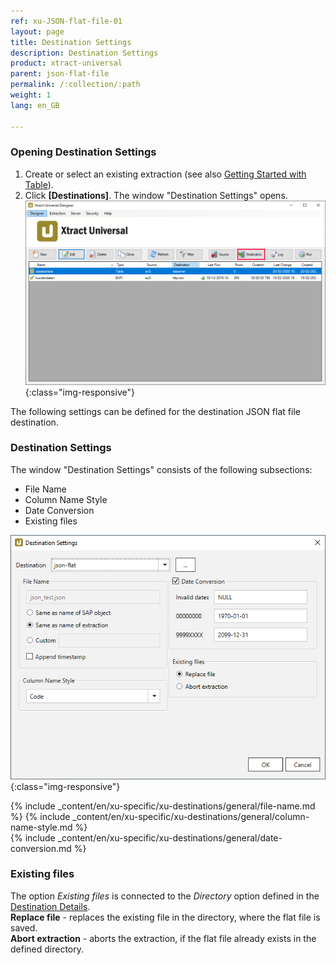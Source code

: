 ```yaml
---
ref: xu-JSON-flat-file-01
layout: page
title: Destination Settings
description: Destination Settings
product: xtract-universal
parent: json-flat-file
permalink: /:collection/:path
weight: 1
lang: en_GB

---
```


### Opening Destination Settings

1. Create or select an existing extraction (see also [Getting Started with Table](./getting-started-table/define-a-table-extraction)).
2. Click **[Destinations]**. The window "Destination Settings" opens.
![Destination-settings](/img/content/xu/xu_designer_destination.png){:class="img-responsive"}

The following settings can be defined for the destination JSON flat file destination.  
  
### Destination Settings
The window "Destination Settings" consists of the following subsections:
- File Name
- Column Name Style
- Date Conversion
- Existing files

![XU_flatfile_JSON_Destination](/img/content/xu/json/XU_flatfile_JSON_Destination.png){:class="img-responsive"}

{% include _content/en/xu-specific/xu-destinations/general/file-name.md %}
{% include _content/en/xu-specific/xu-destinations/general/column-name-style.md %}        
{% include _content/en/xu-specific/xu-destinations/general/date-conversion.md %}

### Existing files
The option *Existing files* is connected to the *Directory* option defined in the [Destination Details](/json-flat-file). <br>
**Replace file** - replaces the existing file in the directory, where the flat file is saved. <br>
**Abort extraction** - aborts the extraction, if the flat file already exists in the defined directory.
